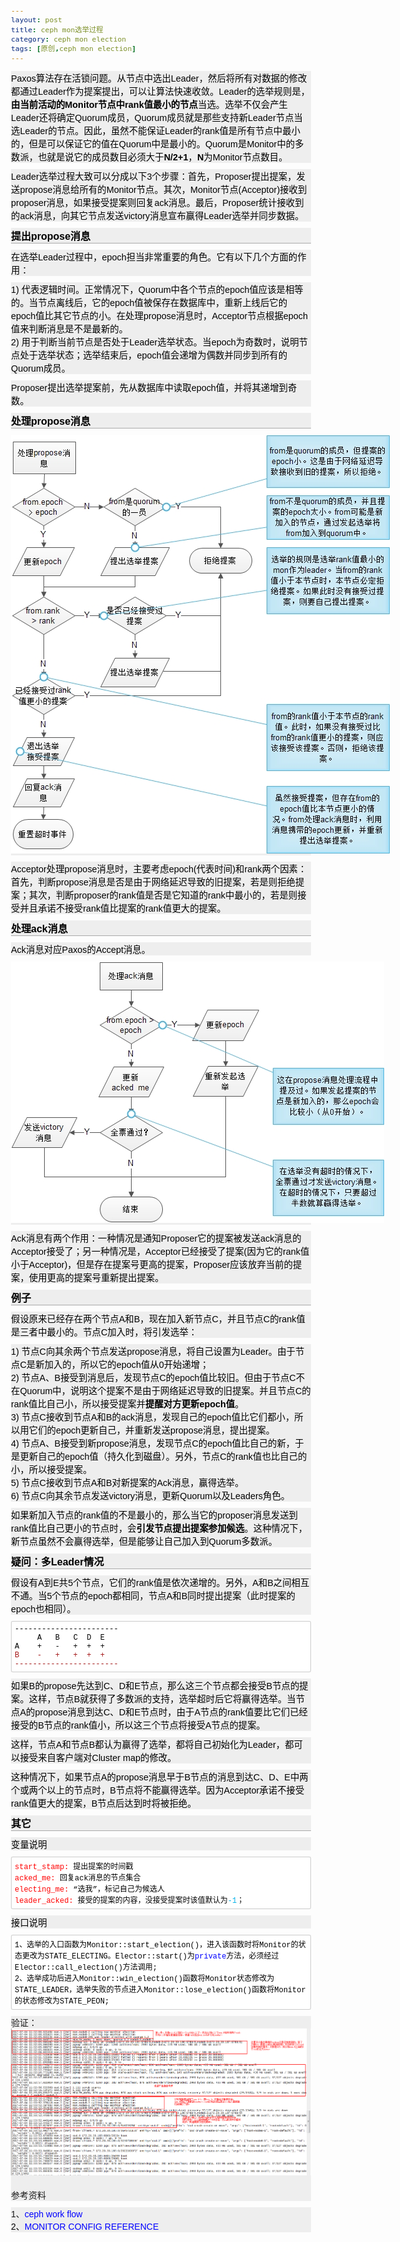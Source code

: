 ```yaml
--- 
layout: post
title: ceph mon选举过程
category: ceph mon election
tags: [原创,ceph mon election]
---
```


<html>
<head>
  <title>Evernote Export</title>
  <basefont face="微软雅黑" size="2" />
  <meta http-equiv="Content-Type" content="text/html;charset=utf-8" />
  <meta name="exporter-version" content="Evernote Windows/304720 (zh-CN, DDL); Windows/6.1.7601 Service Pack 1 (Win64);"/>
  <style>
    body, td {
      font-family: 微软雅黑;
      font-size: 10pt;
    }
  </style>
</head>
<body>
<a name="580"/>

<div>
<span><div><p style="margin: 10px auto; text-indent: 0px; color: rgb(0, 0, 0); font-family: Verdana, Geneva, Arial, Helvetica, sans-serif; font-size: 14.4px; font-style: normal; font-variant-ligatures: normal; font-variant-caps: normal; font-weight: normal; letter-spacing: normal; orphans: 2; text-align: start; text-transform: none; white-space: normal; widows: 2; word-spacing: 0px; -webkit-text-stroke-width: 0px; background-color: rgb(238, 238, 238);">Paxos算法存在活锁问题。从节点中选出Leader，然后将所有对数据的修改都通过Leader作为提案提出，可以让算法快速收敛。Leader的选举规则是，<strong>由当前活动的Monitor节点中rank值最小的节点</strong>当选。选举不仅会产生Leader还将确定Quorum成员，Quorum成员就是那些支持新Leader节点当选Leader的节点。因此，虽然不能保证Leader的rank值是所有节点中最小的，但是可以保证它的值在Quorum中是最小的。Quorum是Monitor中的多数派，也就是说它的成员数目必须大于<strong>N/2+1</strong>，<strong>N</strong>为Monitor节点数目。</p><p style="margin: 10px auto; text-indent: 0px; color: rgb(0, 0, 0); font-family: Verdana, Geneva, Arial, Helvetica, sans-serif; font-size: 14.4px; font-style: normal; font-variant-ligatures: normal; font-variant-caps: normal; font-weight: normal; letter-spacing: normal; orphans: 2; text-align: start; text-transform: none; white-space: normal; widows: 2; word-spacing: 0px; -webkit-text-stroke-width: 0px; background-color: rgb(238, 238, 238);">Leader选举过程大致可以分成以下3个步骤：首先，Proposer提出提案，发送propose消息给所有的Monitor节点。其次，Monitor节点(Acceptor)接收到proposer消息，如果接受提案则回复ack消息。最后，Proposer统计接收到的ack消息，向其它节点发送victory消息宣布赢得Leader选举并同步数据。</p><h3 style="font-size: 16px; border-bottom: 1px solid rgb(170, 170, 170); font-weight: bold; margin: 10px 0px; color: rgb(0, 0, 0); font-family: Verdana, Geneva, Arial, Helvetica, sans-serif; font-style: normal; font-variant-ligatures: normal; font-variant-caps: normal; letter-spacing: normal; orphans: 2; text-align: start; text-indent: 0px; text-transform: none; white-space: normal; widows: 2; word-spacing: 0px; -webkit-text-stroke-width: 0px; background-color: rgb(238, 238, 238);">提出propose消息</h3><p style="margin: 10px auto; text-indent: 0px; color: rgb(0, 0, 0); font-family: Verdana, Geneva, Arial, Helvetica, sans-serif; font-size: 14.4px; font-style: normal; font-variant-ligatures: normal; font-variant-caps: normal; font-weight: normal; letter-spacing: normal; orphans: 2; text-align: start; text-transform: none; white-space: normal; widows: 2; word-spacing: 0px; -webkit-text-stroke-width: 0px; background-color: rgb(238, 238, 238);">在选举Leader过程中，epoch担当非常重要的角色。它有以下几个方面的作用：</p><p style="margin: 10px auto; text-indent: 0px; color: rgb(0, 0, 0); font-family: Verdana, Geneva, Arial, Helvetica, sans-serif; font-size: 14.4px; font-style: normal; font-variant-ligatures: normal; font-variant-caps: normal; font-weight: normal; letter-spacing: normal; orphans: 2; text-align: start; text-transform: none; white-space: normal; widows: 2; word-spacing: 0px; -webkit-text-stroke-width: 0px; background-color: rgb(238, 238, 238);">1) 代表逻辑时间。正常情况下，Quorum中各个节点的epoch值应该是相等的。当节点离线后，它的epoch值被保存在数据库中，重新上线后它的epoch值比其它节点的小。在处理propose消息时，Acceptor节点根据epoch值来判断消息是不是最新的。<br/>
2) 用于判断当前节点是否处于Leader选举状态。当epoch为奇数时，说明节点处于选举状态；选举结束后，epoch值会递增为偶数并同步到所有的Quorum成员。</p><p style="margin: 10px auto; text-indent: 0px; color: rgb(0, 0, 0); font-family: Verdana, Geneva, Arial, Helvetica, sans-serif; font-size: 14.4px; font-style: normal; font-variant-ligatures: normal; font-variant-caps: normal; font-weight: normal; letter-spacing: normal; orphans: 2; text-align: start; text-transform: none; white-space: normal; widows: 2; word-spacing: 0px; -webkit-text-stroke-width: 0px; background-color: rgb(238, 238, 238);">Proposer提出选举提案前，先从数据库中读取epoch值，并将其递增到奇数。</p><h3 style="font-size: 16px; border-bottom: 1px solid rgb(170, 170, 170); font-weight: bold; margin: 10px 0px; color: rgb(0, 0, 0); font-family: Verdana, Geneva, Arial, Helvetica, sans-serif; font-style: normal; font-variant-ligatures: normal; font-variant-caps: normal; letter-spacing: normal; orphans: 2; text-align: start; text-indent: 0px; text-transform: none; white-space: normal; widows: 2; word-spacing: 0px; -webkit-text-stroke-width: 0px; background-color: rgb(238, 238, 238);">处理propose消息</h3><p style="margin: 10px auto; text-indent: 0px; color: rgb(0, 0, 0); font-family: Verdana, Geneva, Arial, Helvetica, sans-serif; font-size: 14.4px; font-style: normal; font-variant-ligatures: normal; font-variant-caps: normal; font-weight: normal; letter-spacing: normal; orphans: 2; text-align: start; text-transform: none; white-space: normal; widows: 2; word-spacing: 0px; -webkit-text-stroke-width: 0px; background-color: rgb(238, 238, 238);"><img src="../../assets/images/2017/ceph-mon-election/Image.jpg" type="image/jpeg" style="border: 0px; max-width: 900px;"/></p><p style="margin: 10px auto; text-indent: 0px; color: rgb(0, 0, 0); font-family: Verdana, Geneva, Arial, Helvetica, sans-serif; font-size: 14.4px; font-style: normal; font-variant-ligatures: normal; font-variant-caps: normal; font-weight: normal; letter-spacing: normal; orphans: 2; text-align: start; text-transform: none; white-space: normal; widows: 2; word-spacing: 0px; -webkit-text-stroke-width: 0px; background-color: rgb(238, 238, 238);">Acceptor处理propose消息时，主要考虑epoch(代表时间)和rank两个因素：首先，判断propose消息是否是由于网络延迟导致的旧提案，若是则拒绝提案；其次，判断proposer的rank值是否是它知道的rank中最小的，若是则接受并且承诺不接受rank值比提案的rank值更大的提案。</p><h3 style="font-size: 16px; border-bottom: 1px solid rgb(170, 170, 170); font-weight: bold; margin: 10px 0px; color: rgb(0, 0, 0); font-family: Verdana, Geneva, Arial, Helvetica, sans-serif; font-style: normal; font-variant-ligatures: normal; font-variant-caps: normal; letter-spacing: normal; orphans: 2; text-align: start; text-indent: 0px; text-transform: none; white-space: normal; widows: 2; word-spacing: 0px; -webkit-text-stroke-width: 0px; background-color: rgb(238, 238, 238);">处理ack消息</h3><p style="margin: 10px auto; text-indent: 0px; color: rgb(0, 0, 0); font-family: Verdana, Geneva, Arial, Helvetica, sans-serif; font-size: 14.4px; font-style: normal; font-variant-ligatures: normal; font-variant-caps: normal; font-weight: normal; letter-spacing: normal; orphans: 2; text-align: start; text-transform: none; white-space: normal; widows: 2; word-spacing: 0px; -webkit-text-stroke-width: 0px; background-color: rgb(238, 238, 238);">Ack消息对应Paxos的Accept消息。</p><p style="margin: 10px auto; text-indent: 0px; color: rgb(0, 0, 0); font-family: Verdana, Geneva, Arial, Helvetica, sans-serif; font-size: 14.4px; font-style: normal; font-variant-ligatures: normal; font-variant-caps: normal; font-weight: normal; letter-spacing: normal; orphans: 2; text-align: start; text-transform: none; white-space: normal; widows: 2; word-spacing: 0px; -webkit-text-stroke-width: 0px; background-color: rgb(238, 238, 238);"><img src="../../assets/images/2017/ceph-mon-election/Image[1].jpg" type="image/jpeg" style="border: 0px; max-width: 900px;"/></p><p style="margin: 10px auto; text-indent: 0px; color: rgb(0, 0, 0); font-family: Verdana, Geneva, Arial, Helvetica, sans-serif; font-size: 14.4px; font-style: normal; font-variant-ligatures: normal; font-variant-caps: normal; font-weight: normal; letter-spacing: normal; orphans: 2; text-align: start; text-transform: none; white-space: normal; widows: 2; word-spacing: 0px; -webkit-text-stroke-width: 0px; background-color: rgb(238, 238, 238);">Ack消息有两个作用：一种情况是通知Proposer它的提案被发送ack消息的Acceptor接受了；另一种情况是，Acceptor已经接受了提案(因为它的rank值小于Acceptor)，但是存在提案号更高的提案，Proposer应该放弃当前的提案，使用更高的提案号重新提出提案。</p><h3 style="font-size: 16px; border-bottom: 1px solid rgb(170, 170, 170); font-weight: bold; margin: 10px 0px; color: rgb(0, 0, 0); font-family: Verdana, Geneva, Arial, Helvetica, sans-serif; font-style: normal; font-variant-ligatures: normal; font-variant-caps: normal; letter-spacing: normal; orphans: 2; text-align: start; text-indent: 0px; text-transform: none; white-space: normal; widows: 2; word-spacing: 0px; -webkit-text-stroke-width: 0px; background-color: rgb(238, 238, 238);">例子</h3><p style="margin: 10px auto; text-indent: 0px; color: rgb(0, 0, 0); font-family: Verdana, Geneva, Arial, Helvetica, sans-serif; font-size: 14.4px; font-style: normal; font-variant-ligatures: normal; font-variant-caps: normal; font-weight: normal; letter-spacing: normal; orphans: 2; text-align: start; text-transform: none; white-space: normal; widows: 2; word-spacing: 0px; -webkit-text-stroke-width: 0px; background-color: rgb(238, 238, 238);">假设原来已经存在两个节点A和B，现在加入新节点C，并且节点C的rank值是三者中最小的。节点C加入时，将引发选举：</p><p style="margin: 10px auto; text-indent: 0px; color: rgb(0, 0, 0); font-family: Verdana, Geneva, Arial, Helvetica, sans-serif; font-size: 14.4px; font-style: normal; font-variant-ligatures: normal; font-variant-caps: normal; font-weight: normal; letter-spacing: normal; orphans: 2; text-align: start; text-transform: none; white-space: normal; widows: 2; word-spacing: 0px; -webkit-text-stroke-width: 0px; background-color: rgb(238, 238, 238);">1) 节点C向其余两个节点发送propose消息，将自己设置为Leader。由于节点C是新加入的，所以它的epoch值从0开始递增；<br/>
2) 节点A、B接受到消息后，发现节点C的epoch值比较旧。但由于节点C不在Quorum中，说明这个提案不是由于网络延迟导致的旧提案。并且节点C的rank值比自己小，所以接受提案并<strong>提醒对方更新epoch值</strong>。<br/>
3) 节点C接收到节点A和B的ack消息，发现自己的epoch值比它们都小，所以用它们的epoch更新自己，并重新发送propose消息，提出提案。<br/>
4) 节点A、B接受到新propose消息，发现节点C的epoch值比自己的新，于是更新自己的epoch值（持久化到磁盘）。另外，节点C的rank值也比自己的小，所以接受提案。<br/>
5) 节点C接收到节点A和B对新提案的Ack消息，赢得选举。<br/>
6) 节点C向其余节点发送victory消息，更新Quorum以及Leaders角色。</p><p style="margin: 10px auto; text-indent: 0px; color: rgb(0, 0, 0); font-family: Verdana, Geneva, Arial, Helvetica, sans-serif; font-size: 14.4px; font-style: normal; font-variant-ligatures: normal; font-variant-caps: normal; font-weight: normal; letter-spacing: normal; orphans: 2; text-align: start; text-transform: none; white-space: normal; widows: 2; word-spacing: 0px; -webkit-text-stroke-width: 0px; background-color: rgb(238, 238, 238);">如果新加入节点的rank值的不是最小的，那么当它的proposer消息发送到rank值比自己更小的节点时，会<strong>引发节点提出提案参加候选</strong>。这种情况下，新节点虽然不会赢得选举，但是能够让自己加入到Quorum多数派。</p><h3 style="font-size: 16px; border-bottom: 1px solid rgb(170, 170, 170); font-weight: bold; margin: 10px 0px; color: rgb(0, 0, 0); font-family: Verdana, Geneva, Arial, Helvetica, sans-serif; font-style: normal; font-variant-ligatures: normal; font-variant-caps: normal; letter-spacing: normal; orphans: 2; text-align: start; text-indent: 0px; text-transform: none; white-space: normal; widows: 2; word-spacing: 0px; -webkit-text-stroke-width: 0px; background-color: rgb(238, 238, 238);">疑问：多Leader情况</h3><p style="margin: 10px auto; text-indent: 0px; color: rgb(0, 0, 0); font-family: Verdana, Geneva, Arial, Helvetica, sans-serif; font-size: 14.4px; font-style: normal; font-variant-ligatures: normal; font-variant-caps: normal; font-weight: normal; letter-spacing: normal; orphans: 2; text-align: start; text-transform: none; white-space: normal; widows: 2; word-spacing: 0px; -webkit-text-stroke-width: 0px; background-color: rgb(238, 238, 238);">假设有A到E共5个节点，它们的rank值是依次递增的。另外，A和B之间相互不通。当5个节点的epoch都相同，节点A和B同时提出提案（此时提案的epoch也相同）。</p><pre style="margin-top: 10px; margin-bottom: 10px; white-space: pre-wrap; word-wrap: break-word; color: rgb(0, 0, 0); font-style: normal; font-variant-ligatures: normal; font-variant-caps: normal; font-weight: normal; letter-spacing: normal; orphans: 2; text-align: start; text-indent: 0px; text-transform: none; widows: 2; word-spacing: 0px; -webkit-text-stroke-width: 0px; background-color: rgb(238, 238, 238);"><code style="margin: auto; vertical-align: middle; display: block; font-family: &quot;Courier New&quot;, sans-serif !important; font-size: 12px !important; background: rgb(255, 255, 255); border: 1px solid rgb(204, 204, 204) !important; padding: 5px !important; border-radius: 3px !important; height: auto; overflow-x: auto; color: rgb(0, 0, 0);">-----------------------
     A   B   C  D  E  
A    +   -   +  +  +
<span style="color: rgb(163, 21, 21);">B    -   +   +  +  +
-----------------------</span></code></pre><p style="margin: 10px auto; text-indent: 0px; color: rgb(0, 0, 0); font-family: Verdana, Geneva, Arial, Helvetica, sans-serif; font-size: 14.4px; font-style: normal; font-variant-ligatures: normal; font-variant-caps: normal; font-weight: normal; letter-spacing: normal; orphans: 2; text-align: start; text-transform: none; white-space: normal; widows: 2; word-spacing: 0px; -webkit-text-stroke-width: 0px; background-color: rgb(238, 238, 238);">如果B的propose先达到C、D和E节点，那么这三个节点都会接受B节点的提案。这样，节点B就获得了多数派的支持，选举超时后它将赢得选举。当节点A的propose消息到达C、D和E节点时，由于A节点的rank值要比它们已经接受的B节点的rank值小，所以这三个节点将接受A节点的提案。</p><p style="margin: 10px auto; text-indent: 0px; color: rgb(0, 0, 0); font-family: Verdana, Geneva, Arial, Helvetica, sans-serif; font-size: 14.4px; font-style: normal; font-variant-ligatures: normal; font-variant-caps: normal; font-weight: normal; letter-spacing: normal; orphans: 2; text-align: start; text-transform: none; white-space: normal; widows: 2; word-spacing: 0px; -webkit-text-stroke-width: 0px; background-color: rgb(238, 238, 238);">这样，节点A和节点B都认为赢得了选举，都将自己初始化为Leader，都可以接受来自客户端对Cluster map的修改。</p><p style="margin: 10px auto; text-indent: 0px; color: rgb(0, 0, 0); font-family: Verdana, Geneva, Arial, Helvetica, sans-serif; font-size: 14.4px; font-style: normal; font-variant-ligatures: normal; font-variant-caps: normal; font-weight: normal; letter-spacing: normal; orphans: 2; text-align: start; text-transform: none; white-space: normal; widows: 2; word-spacing: 0px; -webkit-text-stroke-width: 0px; background-color: rgb(238, 238, 238);">这种情况下，如果节点A的propose消息早于B节点的消息到达C、D、E中两个或两个以上的节点时，B节点将不能赢得选举。因为Acceptor承诺不接受rank值更大的提案，B节点后达到时将被拒绝。</p><h3 style="font-size: 16px; border-bottom: 1px solid rgb(170, 170, 170); font-weight: bold; margin: 10px 0px; color: rgb(0, 0, 0); font-family: Verdana, Geneva, Arial, Helvetica, sans-serif; font-style: normal; font-variant-ligatures: normal; font-variant-caps: normal; letter-spacing: normal; orphans: 2; text-align: start; text-indent: 0px; text-transform: none; white-space: normal; widows: 2; word-spacing: 0px; -webkit-text-stroke-width: 0px; background-color: rgb(238, 238, 238);">其它</h3><p style="margin: 10px auto; text-indent: 0px; color: rgb(0, 0, 0); font-family: Verdana, Geneva, Arial, Helvetica, sans-serif; font-size: 14.4px; font-style: normal; font-variant-ligatures: normal; font-variant-caps: normal; font-weight: normal; letter-spacing: normal; orphans: 2; text-align: start; text-transform: none; white-space: normal; widows: 2; word-spacing: 0px; -webkit-text-stroke-width: 0px; background-color: rgb(238, 238, 238);">变量说明</p><pre style="margin-top: 10px; margin-bottom: 10px; white-space: pre-wrap; word-wrap: break-word; color: rgb(0, 0, 0); font-style: normal; font-variant-ligatures: normal; font-variant-caps: normal; font-weight: normal; letter-spacing: normal; orphans: 2; text-align: start; text-indent: 0px; text-transform: none; widows: 2; word-spacing: 0px; -webkit-text-stroke-width: 0px; background-color: rgb(238, 238, 238);"><code style="margin: auto; vertical-align: middle; display: block; font-family: &quot;Courier New&quot;, sans-serif !important; font-size: 12px !important; background: rgb(255, 255, 255); border: 1px solid rgb(204, 204, 204) !important; padding: 5px !important; border-radius: 3px !important; height: auto; overflow-x: auto; color: rgb(0, 0, 0);"><span style="color: red;">start_stamp:</span> 提出提案的时间戳
<span style="color: red;">acked_me:</span> 回复ack消息的节点集合
<span style="color: red;">electing_me:</span> “选我”，标记自己为候选人
<span style="color: red;">leader_acked:</span> 接受的提案的内容，没接受提案时该值默认为<span style="color: rgb(0, 176, 232);">-1</span>；</code></pre><p style="margin: 10px auto; text-indent: 0px; color: rgb(0, 0, 0); font-family: Verdana, Geneva, Arial, Helvetica, sans-serif; font-size: 14.4px; font-style: normal; font-variant-ligatures: normal; font-variant-caps: normal; font-weight: normal; letter-spacing: normal; orphans: 2; text-align: start; text-transform: none; white-space: normal; widows: 2; word-spacing: 0px; -webkit-text-stroke-width: 0px; background-color: rgb(238, 238, 238);">接口说明</p><pre style="margin-top: 10px; margin-bottom: 10px; white-space: pre-wrap; word-wrap: break-word; color: rgb(0, 0, 0); font-style: normal; font-variant-ligatures: normal; font-variant-caps: normal; font-weight: normal; letter-spacing: normal; orphans: 2; text-align: start; text-indent: 0px; text-transform: none; widows: 2; word-spacing: 0px; -webkit-text-stroke-width: 0px; background-color: rgb(238, 238, 238);"><code style="margin: auto; vertical-align: middle; display: block; font-family: &quot;Courier New&quot;, sans-serif !important; font-size: 12px !important; background: rgb(255, 255, 255); border: 1px solid rgb(204, 204, 204) !important; padding: 5px !important; border-radius: 3px !important; height: auto; overflow-x: auto; color: rgb(0, 0, 0);">1、选举的入口函数为Monitor::start_election()，进入该函数时将Monitor的状态更改为STATE_ELECTING。Elector::start()为<span style="color: rgb(0, 0, 255);">private</span>方法，必须经过Elector::call_election()方法调用;
2、选举成功后进入Monitor::win_election()函数将Monitor状态修改为STATE_LEADER，选举失败的节点进入Monitor::lose_election()函数将Monitor的状态修改为STATE_PEON;</code></pre><div style="margin: 10px auto; text-indent: 0px; font-style: normal; font-weight: normal; letter-spacing: normal; orphans: 2; text-align: start; text-transform: none; white-space: normal; widows: 2; word-spacing: 0px; -webkit-text-stroke-width: 0px; background-color: rgb(238, 238, 238);"><div><span style="font-size: 14px;"><span style="font-family: Verdana, Geneva, Arial, Helvetica, sans-serif;">验证：</span></span></div><div><img src="../../assets/images/2017/ceph-mon-election/Image.png" type="image/png"/></div><div><span style="font-size: 14px;"><span style="font-family: Verdana, Geneva, Arial, Helvetica, sans-serif;"><br/></span></span></div><div><span style="font-size: 14px;"><span style="font-family: Verdana, Geneva, Arial, Helvetica, sans-serif;">参考资料</span></span></div></div><div style="margin: 10px auto; text-indent: 0px; color: rgb(0, 0, 0); font-family: Verdana, Geneva, Arial, Helvetica, sans-serif; font-size: 14px; font-style: normal; font-weight: normal; letter-spacing: normal; orphans: 2; text-align: start; text-transform: none; white-space: normal; widows: 2; word-spacing: 0px; -webkit-text-stroke-width: 0px; background-color: rgb(238, 238, 238);">1、<a href="http://blog.chinaunix.net/uid-724539-id-4117559.html" style="color: rgb(0, 0, 255); text-decoration: none;">ceph work flow</a><div>2、<a href="http://ceph.com/docs/master/rados/configuration/mon-config-ref/?highlight=leader" style="color: rgb(0, 0, 255); text-decoration: none;">MONITOR CONFIG REFERENCE</a></div></div></div></span>
</div></body></html>